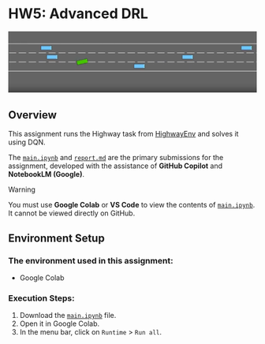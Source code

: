 # HW5: Advanced DRL

![highway](image/highway.png)

## Overview

This assignment runs the Highway task from [HighwayEnv](https://github.com/Farama-Foundation/HighwayEnv) and solves it using DQN. 

The [`main.ipynb`](main.ipynb) and [`report.md`](report.md) are the primary submissions for the assignment, developed with the assistance of **GitHub Copilot** and **NotebookLM (Google)**.

> [!WARNING]
> You must use **Google Colab** or **VS Code** to view the contents of [`main.ipynb`](main.ipynb). It cannot be viewed directly on GitHub.

## Environment Setup

### The environment used in this assignment:

- Google Colab

### Execution Steps:

1. Download the [`main.ipynb`](main.ipynb) file.
2. Open it in Google Colab.
3. In the menu bar, click on `Runtime` > `Run all`.

